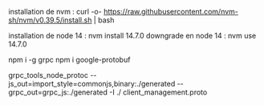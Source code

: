 installation de nvm : curl -o- https://raw.githubusercontent.com/nvm-sh/nvm/v0.39.5/install.sh | bash

installation de node 14 : nvm install 14.7.0
downgrade en node 14 : nvm use 14.7.0

npm i -g grpc
npm i google-protobuf

grpc_tools_node_protoc --js_out=import_style=commonjs,binary:./generated --grpc_out=grpc_js:./generated -I ./ client_management.proto 

